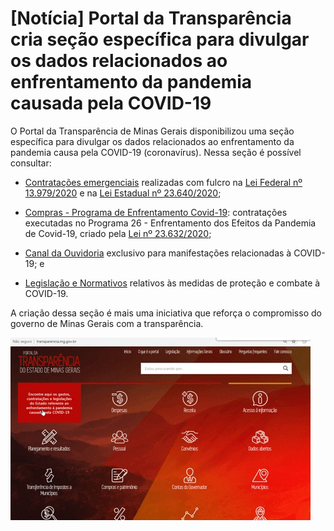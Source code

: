 
# [Notícia] Portal da Transparência cria seção específica para divulgar os dados relacionados ao enfrentamento da pandemia causada pela COVID-19

O Portal da Transparência de Minas Gerais disponibilizou uma seção específica para divulgar os dados relacionados ao enfrentamento da pandemia causa pela COVID-19 (coronavírus). Nessa seção é possível consultar:

* [Contratações emergenciais](http://www.transparencia.dadosabertos.mg.gov.br/dataset/contratacoes-coronavirus) realizadas com fulcro na [Lei Federal nº 13.979/2020](http://www.planalto.gov.br/ccivil_03/_ato2019-2022/2020/lei/L13979.htm) e na [Lei Estadual nº 23.640/2020](https://www.almg.gov.br/consulte/legislacao/completa/completa.html?tipo=LEI&num=23640&comp=&ano=2020);

* [Compras - Programa de Enfrentamento Covid-19](http://transparencia.mg.gov.br/covid-19/compras-contratos): contratações executadas no Programa 26 - Enfrentamento dos Efeitos da Pandemia de Covid-19, criado pela [Lei nº 23.632/2020](https://www.almg.gov.br/consulte/legislacao/completa/completa-nova-min.html?tipo=LEI&num=23632&comp=&ano=2020&texto=consolidado);

* [Canal da Ouvidoria](http://www.ouvidoriageral.mg.gov.br/coronavirus) exclusivo para manifestações relacionadas à COVID-19; e

* [Legislação e Normativos](http://transparencia.mg.gov.br/covid-19/legislacao-e-normativos) relativos às medidas de proteção e combate à COVID-19.

A criação dessa seção é mais uma iniciativa que reforça o compromisso do governo de Minas Gerais com a transparência.

![](static/consulta-covid.gif)
